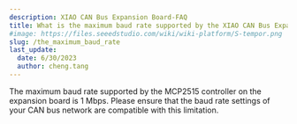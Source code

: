 ```yaml
---
description: XIAO CAN Bus Expansion Board-FAQ
title: What is the maximum baud rate supported by the XIAO CAN Bus Expansion Board?
#image: https://files.seeedstudio.com/wiki/wiki-platform/S-tempor.png
slug: /the_maximum_baud_rate
last_update:
  date: 6/30/2023
  author: cheng.tang
---
```

The maximum baud rate supported by the MCP2515 controller on the expansion board is 1 Mbps. Please ensure that the baud rate settings of your CAN bus network are compatible with this limitation.